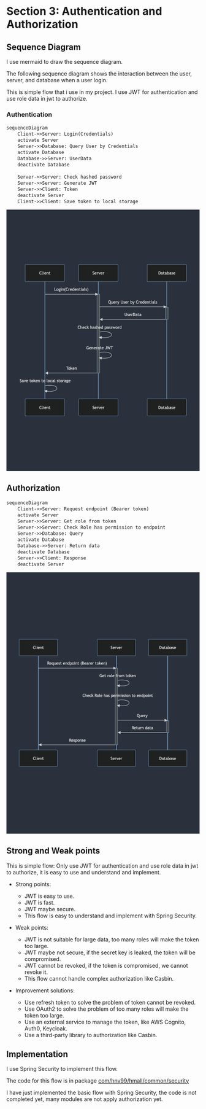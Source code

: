 # Section 3: Authentication and Authorization

## Sequence Diagram

I use mermaid to draw the sequence diagram.

The following sequence diagram shows the interaction between the user, server, and database when a user login.

This is simple flow that i use in my project.
I use JWT for authentication and use role data in jwt to authorize.

### Authentication

```mermaid
sequenceDiagram
    Client->>Server: Login(Credentials)
    activate Server
    Server->>Database: Query User by Credentials
    activate Database
    Database->>Server: UserData
    deactivate Database

    Server->>Server: Check hashed password
    Server->>Server: Generate JWT
    Server->>Client: Token
    deactivate Server
    Client->>Client: Save token to local storage 
```

![jwt-authentication](docs/section3/jwt-authentication.png)

## Authorization

```mermaid
sequenceDiagram
    Client->>Server: Request endpoint (Bearer token)
    activate Server
    Server->>Server: Get role from token
    Server->>Server: Check Role has permission to endpoint
    Server->>Database: Query 
    activate Database
    Database->>Server: Return data 
    deactivate Database
    Server->>Client: Response
    deactivate Server

```

![jwt-authorization](docs/section3/jwt-authorization.png)

## Strong and Weak points

This is simple flow: Only use JWT for authentication and use role data in jwt to authorize, it is easy to use and understand and implement.

- Strong points:
    - JWT is easy to use.
    - JWT is fast.
    - JWT maybe secure.
    - This flow is easy to understand and implement with Spring Security.
- Weak points:
    - JWT is not suitable for large data, too many roles will make the token too large.
    - JWT maybe not secure, if the secret key is leaked, the token will be compromised.
    - JWT cannot be revoked, if the token is compromised, we cannot revoke it.
    - This flow cannot handle complex authorization like Casbin.

- Improvement solutions: 
    - Use refresh token to solve the problem of token cannot be revoked.
    - Use OAuth2 to solve the problem of too many roles will make the token too large.
    - Use an external service to manage the token, like AWS Cognito, Auth0, Keycloak.
    - Use a third-party library to authorization like Casbin.

## Implementation

I use Spring Security to implement this flow.

The code for this flow is in package [com/hnv99/hmall/common/security](https://github.com/vanhung4499/hmall/tree/main/src/main/java/com/hnv99/hmall/common/security)

I have just implemented the basic flow with Spring Security, the code is not completed yet, many modules are not apply authorization yet.
